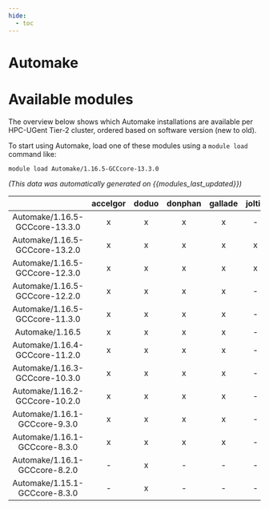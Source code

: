 ```yaml
---
hide:
  - toc
---
```


Automake
========

# Available modules


The overview below shows which Automake installations are available per HPC-UGent Tier-2 cluster, ordered based on software version (new to old).

To start using Automake, load one of these modules using a `module load` command like:

```shell
module load Automake/1.16.5-GCCcore-13.3.0
```

*(This data was automatically generated on {{modules_last_updated}})*  

| |accelgor|doduo|donphan|gallade|joltik|shinx|skitty|
| :---: | :---: | :---: | :---: | :---: | :---: | :---: | :---: |
|Automake/1.16.5-GCCcore-13.3.0|x|x|x|x|-|x|x|
|Automake/1.16.5-GCCcore-13.2.0|x|x|x|x|x|x|x|
|Automake/1.16.5-GCCcore-12.3.0|x|x|x|x|x|x|x|
|Automake/1.16.5-GCCcore-12.2.0|x|x|x|x|-|x|-|
|Automake/1.16.5-GCCcore-11.3.0|x|x|x|x|-|x|-|
|Automake/1.16.5|x|x|x|x|-|x|-|
|Automake/1.16.4-GCCcore-11.2.0|x|x|x|x|-|x|-|
|Automake/1.16.3-GCCcore-10.3.0|x|x|x|x|-|-|-|
|Automake/1.16.2-GCCcore-10.2.0|x|x|x|x|-|-|-|
|Automake/1.16.1-GCCcore-9.3.0|x|x|x|x|-|-|-|
|Automake/1.16.1-GCCcore-8.3.0|x|x|x|x|-|-|-|
|Automake/1.16.1-GCCcore-8.2.0|-|x|-|-|-|-|-|
|Automake/1.15.1-GCCcore-8.3.0|-|x|-|-|-|-|-|

